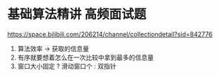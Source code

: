# 基础算法精讲 高频面试题

https://space.bilibili.com/206214/channel/collectiondetail?sid=842776

1. 算法效率 -> 获取的信息量
2. 有序就要想着怎么在一次比较中拿到最多的信息量
3. 窗口大小固定 ? 滑动窗口个 : 双指针

